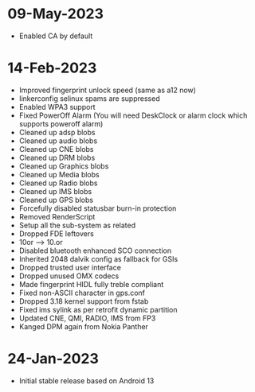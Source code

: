 # 09-May-2023
- Enabled CA by default

# 14-Feb-2023
- Improved fingerprint unlock speed (same as a12 now)
- linkerconfig selinux spams are suppressed
- Enabled WPA3 support
- Fixed PowerOff Alarm (You will need DeskClock or alarm clock which supports poweroff alarm)
- Cleaned up adsp blobs
- Cleaned up audio blobs
- Cleaned up CNE blobs
- Cleaned up DRM blobs
- Cleaned up Graphics blobs
- Cleaned up Media blobs
- Cleaned up Radio blobs
- Cleaned up IMS blobs
- Cleaned up GPS blobs
- Forcefully disabled statusbar burn-in protection
- Removed RenderScript
- Setup all the sub-system as related
- Dropped FDE leftovers
- 10or --> 10.or
- Disabled bluetooth enhanced SCO connection
- Inherited 2048 dalvik config as fallback for GSIs
- Dropped trusted user interface 
- Dropped unused OMX codecs 
- Made fingerprint HIDL fully treble compliant 
- Fixed non-ASCII character in gps.conf
- Dropped 3.18 kernel support from fstab
- Fixed ims sylink as per retrofit dynamic partition
- Updated CNE, QMI, RADIO, IMS from FP3
- Kanged DPM again from Nokia Panther

# 24-Jan-2023
- Initial stable release based on Android 13
